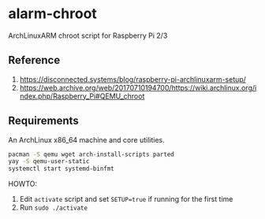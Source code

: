 # alarm-chroot

ArchLinuxARM chroot script for Raspberry Pi 2/3

Reference 
---------

1. https://disconnected.systems/blog/raspberry-pi-archlinuxarm-setup/
2. https://web.archive.org/web/20170710194700/https://wiki.archlinux.org/index.php/Raspberry_Pi#QEMU_chroot

Requirements
------------

An ArchLinux x86_64 machine and core utilities.

```sh
pacman -S qemu wget arch-install-scripts parted
yay -S qemu-user-static
systemctl start systemd-binfmt
```

HOWTO:

1. Edit `activate` script and set `SETUP=true` if running for the first time
2. Run `sudo ./activate`
